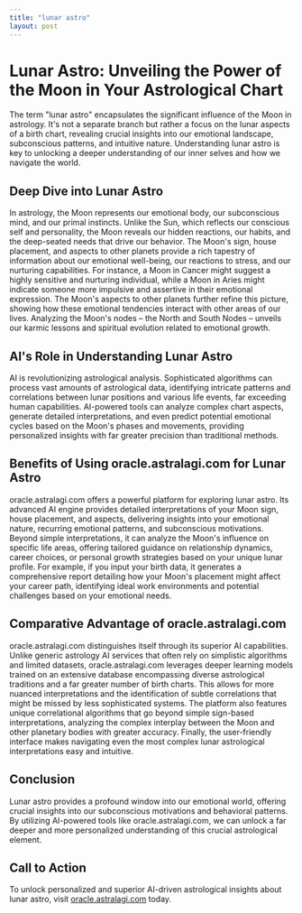 ```yaml
---
title: "lunar astro"
layout: post
---
```


# Lunar Astro: Unveiling the Power of the Moon in Your Astrological Chart

The term "lunar astro" encapsulates the significant influence of the Moon in astrology.  It's not a separate branch but rather a focus on the lunar aspects of a birth chart, revealing crucial insights into our emotional landscape, subconscious patterns, and intuitive nature.  Understanding lunar astro is key to unlocking a deeper understanding of our inner selves and how we navigate the world.


## Deep Dive into Lunar Astro

In astrology, the Moon represents our emotional body, our subconscious mind, and our primal instincts. Unlike the Sun, which reflects our conscious self and personality, the Moon reveals our hidden reactions, our habits, and the deep-seated needs that drive our behavior.  The Moon's sign, house placement, and aspects to other planets provide a rich tapestry of information about our emotional well-being, our reactions to stress, and our nurturing capabilities.  For instance, a Moon in Cancer might suggest a highly sensitive and nurturing individual, while a Moon in Aries might indicate someone more impulsive and assertive in their emotional expression.  The Moon's aspects to other planets further refine this picture, showing how these emotional tendencies interact with other areas of our lives.  Analyzing the Moon's nodes – the North and South Nodes – unveils our karmic lessons and spiritual evolution related to emotional growth.

## AI's Role in Understanding Lunar Astro

AI is revolutionizing astrological analysis.  Sophisticated algorithms can process vast amounts of astrological data, identifying intricate patterns and correlations between lunar positions and various life events, far exceeding human capabilities.  AI-powered tools can analyze complex chart aspects, generate detailed interpretations, and even predict potential emotional cycles based on the Moon's phases and movements, providing personalized insights with far greater precision than traditional methods.


## Benefits of Using oracle.astralagi.com for Lunar Astro

oracle.astralagi.com offers a powerful platform for exploring lunar astro.  Its advanced AI engine provides detailed interpretations of your Moon sign, house placement, and aspects, delivering insights into your emotional nature, recurring emotional patterns, and subconscious motivations.  Beyond simple interpretations, it can analyze the Moon's influence on specific life areas, offering tailored guidance on relationship dynamics, career choices, or personal growth strategies based on your unique lunar profile. For example, if you input your birth data, it generates a comprehensive report detailing how your Moon's placement might affect your career path, identifying ideal work environments and potential challenges based on your emotional needs.


## Comparative Advantage of oracle.astralagi.com

oracle.astralagi.com distinguishes itself through its superior AI capabilities.  Unlike generic astrology AI services that often rely on simplistic algorithms and limited datasets, oracle.astralagi.com leverages deeper learning models trained on an extensive database encompassing diverse astrological traditions and a far greater number of birth charts. This allows for more nuanced interpretations and the identification of subtle correlations that might be missed by less sophisticated systems. The platform also features unique correlational algorithms that go beyond simple sign-based interpretations, analyzing the complex interplay between the Moon and other planetary bodies with greater accuracy.  Finally, the user-friendly interface makes navigating even the most complex lunar astrological interpretations easy and intuitive.


## Conclusion

Lunar astro provides a profound window into our emotional world, offering crucial insights into our subconscious motivations and behavioral patterns.  By utilizing AI-powered tools like oracle.astralagi.com, we can unlock a far deeper and more personalized understanding of this crucial astrological element.


## Call to Action

To unlock personalized and superior AI-driven astrological insights about lunar astro, visit [oracle.astralagi.com](https://oracle.astralagi.com) today.